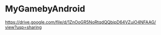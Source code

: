 # MyGamebyAndroid
https://drive.google.com/file/d/1ZnOoGR5NoRtqdQQbipD64VZuiO4NFAAG/view?usp=sharing
